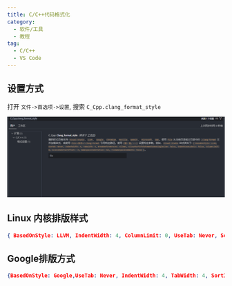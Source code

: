 ```yaml
---
title: C/C++代码格式化
category:
  - 软件/工具
  - 教程
tag:
  - C/C++
  - VS Code
---
```


## 设置方式

打开 `文件->首选项->设置`, 搜索 `C_Cpp.clang_format_style`

![C_Cpp.clang_format_style](/VSCode/C_Cpp.clang_format_style.png)

## Linux 内核排版样式

```json
{ BasedOnStyle: LLVM, IndentWidth: 4, ColumnLimit: 0, UseTab: Never, SortIncludes: false, BreakBeforeBraces: Linux, AllowShortIfStatementsOnASingleLine: false, IndentCaseLabels: false, AlignConsecutiveMacros: true }
```

## Google排版方式

```json
{BasedOnStyle: Google,UseTab: Never, IndentWidth: 4, TabWidth: 4, SortIncludes: false, AlignConsecutiveMacros : true,ColumnLimit: 100}
```
